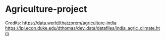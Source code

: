# Agriculture-project

Credits: 
https://data.world/thatzprem/agriculture-india
https://ipl.econ.duke.edu/dthomas/dev_data/datafiles/india_agric_climate.htm
